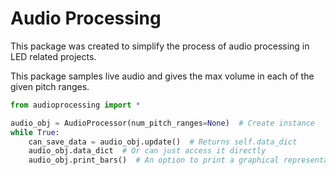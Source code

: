 # Audio Processing

This package was created to simplify the process of audio processing in LED related projects. 

This package samples live audio and gives the max volume in each of the given pitch ranges. 

```python
from audioprocessing import *

audio_obj = AudioProcessor(num_pitch_ranges=None)  # Create instance
while True:
    can_save_data = audio_obj.update()  # Returns self.data_dict
    audio_obj.data_dict  # Or can just access it directly 
    audio_obj.print_bars()  # An option to print a graphical representation of the audio
```

